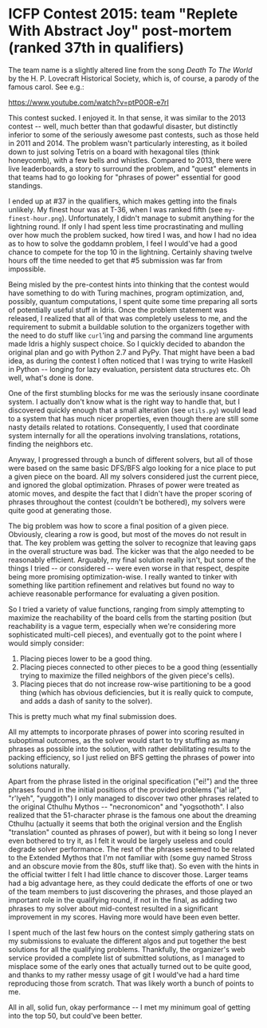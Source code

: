# ICFP Contest 2015: team "Replete With Abstract Joy" post-mortem (ranked 37th in qualifiers)

The team name is a slightly altered line from the song *Death To The World* by the H. P. Lovecraft Historical Society, which
is, of course, a parody of the famous carol. See e.g.:

https://www.youtube.com/watch?v=ptP0OR-e7rI

This contest sucked. I enjoyed it. In that sense, it was similar to the 2013 contest -- well, much better than that godawful disaster,
but distinctly inferior to some of the seriously awesome past contests, such as those held in 2011 and 2014.
The problem wasn't particularly interesting, as it boiled down to just solving Tetris on a board with hexagonal tiles (think honeycomb), with a few bells and whistles.
Compared to 2013, there were live leaderboards, a story to surround the problem, and "quest" elements in that teams had to go
looking for "phrases of power" essential for good standings.

I ended up at #37 in the qualifiers, which makes getting into the finals unlikely. My finest hour was at T-36, when I was
ranked fifth (see `my-finest-hour.png`). Unfortunately, I didn't manage to submit anything for the lightning round. If only I had spent
less time procrastinating and mulling over how much the problem sucked, how tired I was, and how I had no idea as to how to
solve the goddamn problem, I feel I would've had a good chance to compete for the top 10 in the lightning. Certainly shaving
twelve hours off the time needed to get that #5 submission was far from impossible.

Being misled by the pre-contest hints into thinking that the contest would have something to do with Turing machines, program
optimization, and, possibly, quantum computations, I spent quite some time preparing all sorts of potentially useful stuff in
Idris. Once the problem statement was released, I realized that all of that was completely useless to me, and the requirement to submit
a buildable solution to the organizers together with the need to do stuff like `curl`'ing and parsing the command line arguments
made Idris a highly suspect choice. So I quickly decided to abandon the original plan and go with Python 2.7 and PyPy. That
might have been a bad idea, as during the contest I often noticed that I was trying to write Haskell in Python -- longing for
lazy evaluation, persistent data structures etc. Oh well, what's done is done.

One of the first stumbling blocks for me was the seriously insane coordinate system. I actually don't know what is the right way
to handle that, but I discovered quickly enough that a small alteration (see `utils.py`) would lead to a system that has much
nicer properties, even though there are still some nasty details related to rotations. Consequently, I used that coordinate
system internally for all the operations involving translations, rotations, finding the neighbors etc.

Anyway, I progressed through a bunch of different solvers, but all of those were based on the same basic DFS/BFS algo looking
for a nice place to put a given piece on the board. All my
solvers considered just the current piece, and ignored the global optimization. Phrases of power were treated as atomic moves,
and despite the fact that I didn't have the proper scoring of phrases throughout the contest (couldn't be bothered), my solvers were quite good at
generating those.

The big problem was how to score a final position of a given piece. Obviously, clearing a row is good, but most of the moves
do not result in that. The key problem was getting the solver to recognize that leaving gaps in the overall structure was
bad. The kicker was that the algo needed to be reasonably efficient. Arguably, my final solution really isn't, but some of the
things I tried -- or considered -- were even worse in that respect, despite being more promising optimization-wise. I really
wanted to tinker with something like partition refinement and relatives but found no way to achieve reasonable performance
for evaluating a given position.

So I tried a variety of value functions, ranging from simply attempting to maximize the reachability of the board cells from the starting position (but
reachability is a vague term, especially when we're considering more sophisticated multi-cell pieces), and eventually
got to the point where I would simply consider:

1. Placing pieces lower to be a good thing.
2. Placing pieces connected to other pieces to be a good thing (essentially trying to maximize the filled neighbors of the given piece's cells).
3. Placing pieces that do not increase row-wise partitioning to be a good thing (which has obvious deficiencies, but it is really quick to compute, and adds a dash of sanity to the solver).

This is pretty much what my final submission does.

All my attempts to incorporate phrases of power into scoring resulted in suboptimal outcomes, as the solver would start to try stuffing as many phrases
as possible into the solution, with rather debilitating results to the packing efficiency, so I just relied on BFS getting
the phrases of power into solutions naturally.

Apart from the phrase listed in the original specification ("ei!") and the three phrases found in the 
initial positions of the provided problems ("ia! ia!", "r'lyeh", "yuggoth") I only managed to discover two other phrases related to the original
Cthulhu Mythos -- "necronomicon" and "yogsothoth". I also realized that the 51-character phrase is the famous one about the dreaming Cthulhu 
(actually it seems that both the original version and the English "translation" counted as phrases of power), but with it being so long I never
even bothered to try it, as I felt it would be largely useless and could degrade solver performance.
The rest of the phrases seemed to be related to the Extended Mythos
that I'm not familiar with (some guy named Stross and an obscure movie from the 80s, stuff like that).
So even with the hints in the official twitter I felt I had little chance to discover those. Larger teams had a big advantage here, as
they could dedicate the efforts of one or two of the team members to just discovering the phrases, and those played an important
role in the qualifying round, if not in the final, as adding two phrases to my solver about mid-contest resulted in a significant
improvement in my scores. Having more would have been even better.

I spent much of the last few hours on the contest simply gathering stats on my submissions to evaluate the different algos
and put together the best solutions for all the qualifying problems. Thankfully, the organizer's web service provided a
complete list of submitted solutions, as I managed to misplace some of the early ones that actually turned out to be quite
good, and thanks to my rather messy usage of git I would've had a hard time reproducing those from scratch. That was likely
worth a bunch of points to me.

All in all, solid fun, okay performance -- I met my minimum goal of getting into the top 50, but could've been better.
